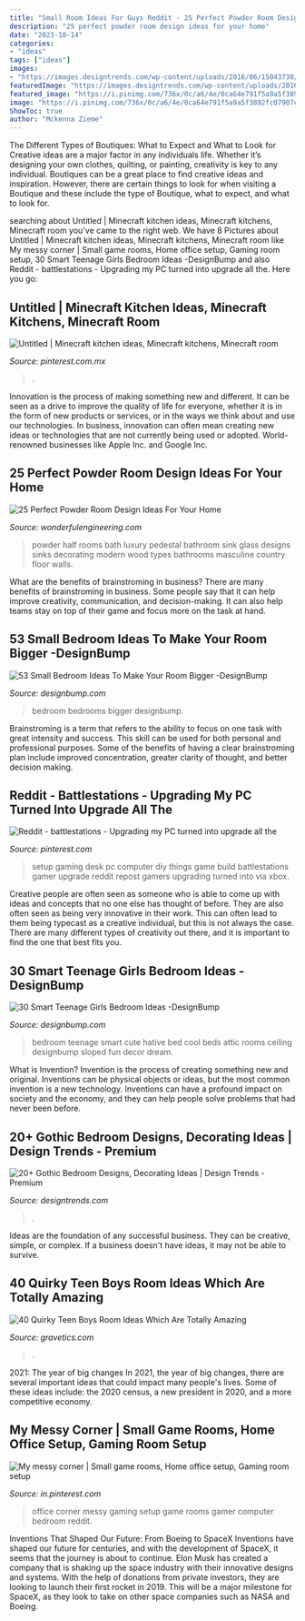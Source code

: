 ```yaml
---
title: "Small Room Ideas For Guys Reddit - 25 Perfect Powder Room Design Ideas For Your Home"
description: "25 perfect powder room design ideas for your home"
date: "2023-10-14"
categories:
- "ideas"
tags: ["ideas"]
images:
- "https://images.designtrends.com/wp-content/uploads/2016/06/15043730/Contemporary-Gothic-Bedroom-Idea2.jpg"
featuredImage: "https://images.designtrends.com/wp-content/uploads/2016/06/15043730/Contemporary-Gothic-Bedroom-Idea2.jpg"
featured_image: "https://i.pinimg.com/736x/0c/a6/4e/0ca64e791f5a9a5f3892fc07907ce9f6.jpg"
image: "https://i.pinimg.com/736x/0c/a6/4e/0ca64e791f5a9a5f3892fc07907ce9f6.jpg"
ShowToc: true
author: "Mckenna Zieme"
---
```



The Different Types of Boutiques: What to Expect and What to Look for
Creative ideas are a major factor in any individuals life. Whether it’s designing your own clothes, quilting, or painting, creativity is key to any individual. Boutiques can be a great place to find creative ideas and inspiration. However, there are certain things to look for when visiting a Boutique and these include the type of Boutique, what to expect, and what to look for.

	

		
searching about Untitled | Minecraft kitchen ideas, Minecraft kitchens, Minecraft room you've came to the right web. We have 8 Pictures about Untitled | Minecraft kitchen ideas, Minecraft kitchens, Minecraft room like My messy corner | Small game rooms, Home office setup, Gaming room setup, 30 Smart Teenage Girls Bedroom Ideas -DesignBump and also Reddit - battlestations - Upgrading my PC turned into upgrade all the. Here you go:
		
    
## Untitled | Minecraft Kitchen Ideas, Minecraft Kitchens, Minecraft Room

<img loading=lazy src="https://i.pinimg.com/736x/d4/fb/91/d4fb918fbdfc2460d4531895bab7ecbf.jpg" onerror="this.onerror=null;this.src='https://tse1.mm.bing.net/th?id=OIP.rEHKBzAEMC7CNJsJBeMKkgHaEK&amp;pid=15.1';" alt="Untitled | Minecraft kitchen ideas, Minecraft kitchens, Minecraft room">

_Source: pinterest.com.mx_

>. 

	

Innovation is the process of making something new and different. It can be seen as a drive to improve the quality of life for everyone, whether it is in the form of new products or services, or in the ways we think about and use our technologies. In business, innovation can often mean creating new ideas or technologies that are not currently being used or adopted. World-renowned businesses like Apple Inc. and Google Inc.

    
## 25 Perfect Powder Room Design Ideas For Your Home

<img loading=lazy src="http://wonderfulengineering.com/wp-content/uploads/2014/09/25-powder-room-ideas-24.jpg" onerror="this.onerror=null;this.src='https://tse4.mm.bing.net/th?id=OIP.CDMSqFYIJ3yPPZjlD9t3dQHaLH&amp;pid=15.1';" alt="25 Perfect Powder Room Design Ideas For Your Home">

_Source: wonderfulengineering.com_

>powder half rooms bath luxury pedestal bathroom sink glass designs sinks decorating modern wood types bathrooms masculine country floor walls. 

	

What are the benefits of brainstroming in business?
There are many benefits of brainstroming in business. Some people say that it can help improve creativity, communication, and decision-making. It can also help teams stay on top of their game and focus more on the task at hand.

    
## 53 Small Bedroom Ideas To Make Your Room Bigger -DesignBump

<img loading=lazy src="https://designbump.com/wp-content/uploads/2014/11/small-bedrooms-006.jpg" onerror="this.onerror=null;this.src='https://tse3.mm.bing.net/th?id=OIP.rBKCXsvXyh01LCunrjSYXwHaKi&amp;pid=15.1';" alt="53 Small Bedroom Ideas To Make Your Room Bigger -DesignBump">

_Source: designbump.com_

>bedroom bedrooms bigger designbump. 

	

Brainstroming is a term that refers to the ability to focus on one task with great intensity and success. This skill can be used for both personal and professional purposes. Some of the benefits of having a clear brainstroming plan include improved concentration, greater clarity of thought, and better decision making.

    
## Reddit - Battlestations - Upgrading My PC Turned Into Upgrade All The

<img loading=lazy src="https://i.pinimg.com/736x/f9/db/7c/f9db7cb4615d763d720056e83e106347.jpg" onerror="this.onerror=null;this.src='https://tse2.mm.bing.net/th?id=OIP.-sCA_rlujPYalbsrzWocOAHaJ3&amp;pid=15.1';" alt="Reddit - battlestations - Upgrading my PC turned into upgrade all the">

_Source: pinterest.com_

>setup gaming desk pc computer diy things game build battlestations gamer upgrade reddit repost gamers upgrading turned into via xbox. 

	

Creative people are often seen as someone who is able to come up with ideas and concepts that no one else has thought of before. They are also often seen as being very innovative in their work. This can often lead to them being typecast as a creative individual, but this is not always the case. There are many different types of creativity out there, and it is important to find the one that best fits you.

    
## 30 Smart Teenage Girls Bedroom Ideas -DesignBump

<img loading=lazy src="https://designbump.com/wp-content/uploads/2014/09/teenage-girl-bedroom-ideaas-014.jpg" onerror="this.onerror=null;this.src='https://tse4.mm.bing.net/th?id=OIP.okV7_NwxkgjD14VTyNuedgHaGZ&amp;pid=15.1';" alt="30 Smart Teenage Girls Bedroom Ideas -DesignBump">

_Source: designbump.com_

>bedroom teenage smart cute hative bed cool beds attic rooms ceiling designbump sloped fun decor dream. 

	

What is Invention?
Invention is the process of creating something new and original. Inventions can be physical objects or ideas, but the most common invention is a new technology. Inventions can have a profound impact on society and the economy, and they can help people solve problems that had never been before.

    
## 20+ Gothic Bedroom Designs, Decorating Ideas | Design Trends - Premium

<img loading=lazy src="https://images.designtrends.com/wp-content/uploads/2016/06/15043730/Contemporary-Gothic-Bedroom-Idea2.jpg" onerror="this.onerror=null;this.src='https://tse3.mm.bing.net/th?id=OIP.yMXPGSo8PubAdKfBcoNzhwHaE8&amp;pid=15.1';" alt="20+ Gothic Bedroom Designs, Decorating Ideas | Design Trends - Premium">

_Source: designtrends.com_

>. 

	

Ideas are the foundation of any successful business. They can be creative, simple, or complex. If a business doesn't have ideas, it may not be able to survive.

    
## 40 Quirky Teen Boys Room Ideas Which Are Totally Amazing

<img loading=lazy src="https://www.gravetics.com/wp-content/uploads/2017/06/Elegant-Blue-White-Room-Decor-1024x1024.jpg" onerror="this.onerror=null;this.src='https://tse4.mm.bing.net/th?id=OIP.53JdyXTBsB31ckyGC0KGSgHaHa&amp;pid=15.1';" alt="40 Quirky Teen Boys Room Ideas Which Are Totally Amazing">

_Source: gravetics.com_

>. 

	

2021: The year of big changes
In 2021, the year of big changes, there are several important ideas that could impact many people's lives. Some of these ideas include: the 2020 census, a new president in 2020, and a more competitive economy.

    
## My Messy Corner | Small Game Rooms, Home Office Setup, Gaming Room Setup

<img loading=lazy src="https://i.pinimg.com/736x/0c/a6/4e/0ca64e791f5a9a5f3892fc07907ce9f6.jpg" onerror="this.onerror=null;this.src='https://tse1.mm.bing.net/th?id=OIP.Bww_ret3KxgEaqh1rFVafQHaJ3&amp;pid=15.1';" alt="My messy corner | Small game rooms, Home office setup, Gaming room setup">

_Source: in.pinterest.com_

>office corner messy gaming setup game rooms gamer computer bedroom reddit. 

	

Inventions That Shaped Our Future: From Boeing to SpaceX
Inventions have shaped our future for centuries, and with the development of SpaceX, it seems that the journey is about to continue. Elon Musk has created a company that is shaking up the space industry with their innovative designs and systems. With the help of donations from private investors, they are looking to launch their first rocket in 2019. This will be a major milestone for SpaceX, as they look to take on other space companies such as NASA and Boeing.

